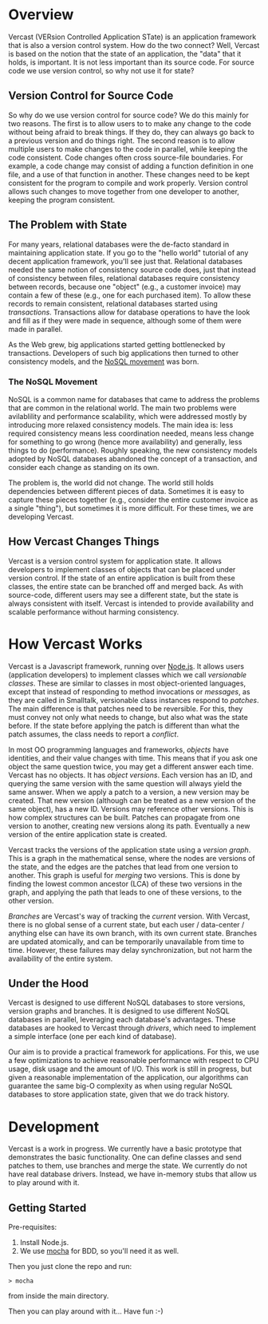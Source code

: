 # Overview
Vercast (VERsion Controlled Application STate) is an application framework that is also a version control system.  How do the two connect?  Well, Vercast is based on the notion that the state of an application, the "data" that it holds, is important.  It is not less important than its source code.  For source code we use version control, so why not use it for state?

## Version Control for Source Code
So why do we use version control for source code?  We do this mainly for two reasons.  The first is to allow users to to make any change to the code without being afraid to break things.  If they do, they can always go back to a previous version and do things right.
The second reason is to allow multiple users to make changes to the code in parallel, while keeping the code consistent.  Code changes often cross source-file boundaries.  For example, a code change may consist of adding a function definition in one file, and a use of that function in another.  These changes need to be kept consistent for the program to compile and work properly.  Version control allows such changes to move together from one developer to another, keeping the program consistent.

## The Problem with State
For many years, relational databases were the de-facto standard in maintaining application state.  If you go to the "hello world" tutorial of any decent application framework, you'll see just that.  Relational databases needed the same notion of consistency source code does, just that instead of consistency between files, relational databases require consistency between records, because one "object" (e.g., a customer invoice) may contain a few of these (e.g., one for each purchased item). To allow these records to remain consistent, relational databases started using *transactions*.  Transactions allow for database operations to have the look and fill as if they were made in sequence, although some of them were made in parallel.

As the Web grew, big applications started getting bottlenecked by transactions.  Developers of such big applications then turned to other consistency models, and the [NoSQL movement](https://www.youtube.com/watch?v=ASiU89Gl0F0) was born.

### The NoSQL Movement
NoSQL is a common name for databases that came to address the problems that are common in the relational world.  The main two problems were avilablility and performance scalability, which were addressed mostly by introducing more relaxed consistency models.  The main idea is: less required consistency means less coordination needed, means less change for something to go wrong (hence more availability) and generally, less things to do (performance).  Roughly speaking, the new consistency models adopted by NoSQL databases abandoned the concept of a transaction, and consider each change as standing on its own.

The problem is, the world did not change.  The world still holds dependencies between different pieces of data.  Sometimes it is easy to capture these pieces together (e.g., consider the entire customer invoice as a single "thing"), but sometimes it is more difficult.  For these times, we are developing Vercast.

## How Vercast Changes Things
Vercast is a version control system for application state.  It allows developers to implement classes of objects that can be placed under version control.  If the state of an entire application is built from these classes, the entire state can be branched off and merged back.  As with source-code, different users may see a different state, but the state is always consistent with itself.  Vercast is intended to provide availability and scalable performance without harming consistency.

# How Vercast Works
Vercast is a Javascript framework, running over [Node.js](http://node.org).  It allows users (application developers) to implement classes which we call *versionable classes*.  These are similar to classes in most object-oriented languages, except that instead of responding to method invocations or *messages*, as they are called in Smalltalk, versionable class instances respond to *patches*.  The main difference is that patches need to be reversible.  For this, they must convey not only what needs to change, but also what was the state before.  If the state before applying the patch is different than what the patch assumes, the class needs to report a *conflict*.

In most OO programming languages and frameworks, *objects* have identities, and their value changes with time.  This means that if you ask one object the same question twice, you may get a different answer each time.  Vercast has no objects.  It has *object versions*.  Each version has an ID, and querying the same version with the same question will always yield the same answer.  When we apply a patch to a version, a new version may be created.  That new version (although can be treated as a new version of the same object), has a new ID.  Versions may reference other versions.  This is how complex structures can be built.  Patches can propagate from one version to another, creating new versions along its path.  Eventually a new version of the entire application state is created.

Vercast tracks the versions of the application state using a *version graph*.  This is a graph in the mathematical sense, where the nodes are versions of the state, and the edges are the patches that lead from one version to another.  This graph is useful for *merging* two versions.  This is done by finding the lowest common ancestor (LCA) of these two versions in the graph, and applying the path that leads to one of these versions, to the other version.

*Branches* are Vercast's way of tracking the *current* version.  With Vercast, there is no global sense of a current state, but each user / data-center / anything else can have its own branch, with its own current state.  Branches are updated atomically, and can be temporarily unavailable from time to time.  However, these failures may delay synchronization, but not harm the availability of the entire system.

## Under the Hood
Vercast is designed to use different NoSQL databases to store versions, version graphs and branches.  It is designed to use different NoSQL databases in parallel, leveraging each database's advantages.  These databases are hooked to Vercast through *drivers*, which need to implement a simple interface (one per each kind of database).

Our aim is to provide a practical framework for applications.  For this, we use a few optimizations to achieve reasonable performance with respect to CPU usage, disk usage and the amount of I/O.  This work is still in progress, but given a reasonable implementation of the application, our algorithms can guarantee the same big-O complexity as when using regular NoSQL databases to store application state, given that we do track history.

# Development
Vercast is a work in progress.  We currently have a basic prototype that demonstrates the basic functionality.  One can define classes and send patches to them, use branches and merge the state.  We currently do not have real database drivers.  Instead, we have in-memory stubs that allow us to play around with it.

## Getting Started
Pre-requisites:
1. Install Node.js.
2. We use [mocha](http://visionmedia.github.io/mocha/) for BDD, so you'll need it as well.

Then you just clone the repo and run:
```
> mocha
```
from inside the main directory.

Then you can play around with it...  Have fun :-)